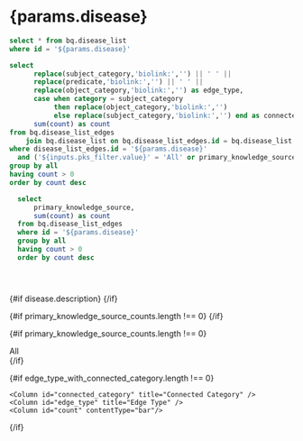 # {params.disease}

```sql disease
select * from bq.disease_list
where id = '${params.disease}'
```


```sql edge_type_with_connected_category
select
      replace(subject_category,'biolink:','') || ' ' ||
      replace(predicate,'biolink:','') || ' ' ||
      replace(object_category,'biolink:','') as edge_type,
      case when category = subject_category
           then replace(object_category,'biolink:','')
           else replace(subject_category,'biolink:','') end as connected_category,
      sum(count) as count
from bq.disease_list_edges
    join bq.disease_list on bq.disease_list_edges.id = bq.disease_list.id
where disease_list_edges.id = '${params.disease}'
  and ('${inputs.pks_filter.value}' = 'All' or primary_knowledge_source = '${inputs.pks_filter.value}')
group by all
having count > 0
order by count desc
```

```sql primary_knowledge_source_counts
  select
      primary_knowledge_source,
      sum(count) as count
  from bq.disease_list_edges
  where id = '${params.disease}'
  group by all
  having count > 0
  order by count desc
```


# <strong><Value data={disease} column="name" /></strong>
<br>
{#if disease.description}
<Value data={disease} column="definition" />
{/if}

{#if primary_knowledge_source_counts.length !== 0}
<BarChart
    data={primary_knowledge_source_counts}
    x=primary_knowledge_source
    y=count
    title="Edge Counts by Primary Knowledge Source"
/>
{/if}

{#if primary_knowledge_source_counts.length !== 0}
<div>
    <Dropdown 
        data={primary_knowledge_source_counts}
        name=pks_filter
        value=primary_knowledge_source
        title="Filter by Primary Knowledge Source"
        defaultValue="All">
        <DropdownOption value="All">All</DropdownOption>
    </Dropdown>
</div>
{/if}

{#if edge_type_with_connected_category.length !== 0}
<DataTable
    data={edge_type_with_connected_category}
    title="Edge Types Connected to {params.disease} Nodes"
    groupBy=connected_category
    subtotals=true
    totalRow=true
    groupsOpen=false>
    
    <Column id="connected_category" title="Connected Category" />
    <Column id="edge_type" title="Edge Type" />
    <Column id="count" contentType="bar"/>
</DataTable>
{/if}